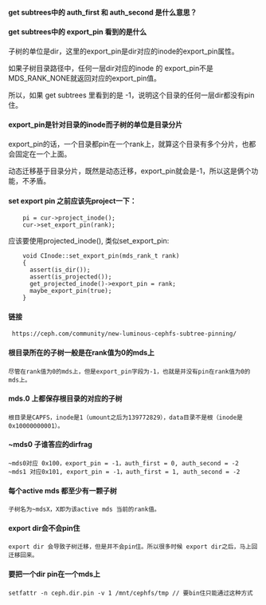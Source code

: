 #### get subtrees中的 auth_first 和 auth_second 是什么意思？

#### get subtrees中的 export_pin 看到的是什么

子树的单位是dir，这里的export_pin是dir对应的inode的export_pin属性。

如果子树目录路径中，任何一层dir对应的inode 的 export_pin不是MDS_RANK_NONE就返回对应的export_pin值。

所以，如果 get subtrees 里看到的是 -1，说明这个目录的任何一层dir都没有pin住。

#### export_pin是针对目录的inode而子树的单位是目录分片

export_pin的话，一个目录都pin在一个rank上，就算这个目录有多个分片，也都会固定在一个上面。

动态迁移基于目录分片，既然是动态迁移，export_pin就会是-1，所以这是俩个功能，不矛盾。

#### set export pin 之前应该先project一下：

        pi = cur->project_inode();
        cur->set_export_pin(rank);

应该要使用projected_inode(), 类似set_export_pin:

        void CInode::set_export_pin(mds_rank_t rank)
        {
          assert(is_dir());
          assert(is_projected());
          get_projected_inode()->export_pin = rank;
          maybe_export_pin(true);
        }
        
#### 链接

     https://ceph.com/community/new-luminous-cephfs-subtree-pinning/

#### 根目录所在的子树一般是在rank值为0的mds上

    尽管在rank值为0的mds上，但是export_pin字段为-1，也就是并没有pin在rank值为0的mds上。
    
#### mds.0 上都保存根目录的对应的子树

    根目录是CAPFS，inode是1（umount之后为139772829），data目录不是根（inode是0x10000000001）。
    
#### ~mds0 子谁答应的dirfrag
    
    ~mds0对应 0x100，export_pin = -1，auth_first = 0, auth_second = -2
    ~mds1 对应0x101, export_pin = -1，auth_first = 1, auth_second = -2

#### 每个active mds 都至少有一颗子树
  
    子树名为~mdsX，X即为该active mds 当前的rank值。
    
#### export dir会不会pin住
    
    export dir 会导致子树迁移，但是并不会pin住。所以很多时候 export dir之后，马上回迁移回来。

#### 要把一个dir pin在一个mds上

    setfattr -n ceph.dir.pin -v 1 /mnt/cephfs/tmp // 要bin住只能通过这种方式
